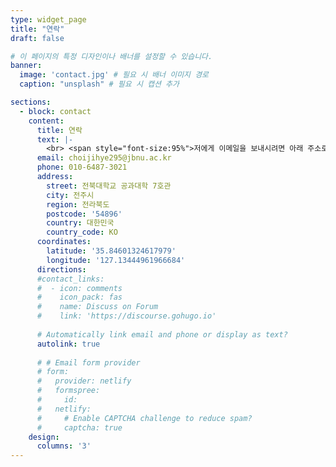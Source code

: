 ```yaml
---
type: widget_page
title: "연락"
draft: false

# 이 페이지의 특정 디자인이나 배너를 설정할 수 있습니다.
banner:
  image: 'contact.jpg' # 필요 시 배너 이미지 경로
  caption: "unsplash" # 필요 시 캡션 추가

sections:
  - block: contact
    content:
      title: 연락
      text: |-
        <br> <span style="font-size:95%">저에게 이메일을 보내시려면 아래 주소로 보내주세요.</span> <br>
      email: choijihye295@jbnu.ac.kr
      phone: 010-6487-3021
      address:
        street: 전북대학교 공과대학 7호관
        city: 전주시
        region: 전라북도
        postcode: '54896'
        country: 대한민국
        country_code: KO
      coordinates:
        latitude: '35.84601324617979'
        longitude: '127.13444961966684'
      directions: 
      #contact_links:
      #  - icon: comments
      #    icon_pack: fas
      #    name: Discuss on Forum
      #    link: 'https://discourse.gohugo.io'
    
      # Automatically link email and phone or display as text?
      autolink: true
    
      # # Email form provider
      # form:
      #   provider: netlify
      #   formspree:
      #     id:
      #   netlify:
      #     # Enable CAPTCHA challenge to reduce spam?
      #     captcha: true
    design:
      columns: '3'
---
```

